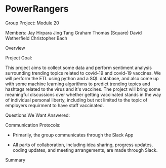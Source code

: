 # PowerRangers
Group Project: Module 20 


Members:
Jay Hirpara
Jing Tang
Graham Thomas (Square)
David Wetherfield
Christopher Bach


Overview



Project Goal:

This project aims to collect some data and perform sentiment analysis surrounding trending topics related to covid-19 and covid-19 vaccines. We will perform the ETL using python and a SQL database, and also come up with some machine learning algorithms to predict trending topics and hashtags related to the virus and it's vaccines.  The project will bring some meaningful discussions over whether getting vaccinated stands in the way of individual personal liberty, including but not limited to the topic of employers requirment to have staff vaccinated.



Questions We Want Answered:

Communication Protocols:
- Primarily, the group communicates through the Slack App

- All parts of collaboration, including idea sharing, progress updates, coding updates, and meeting arrangements, are made through Slack.


Summary
